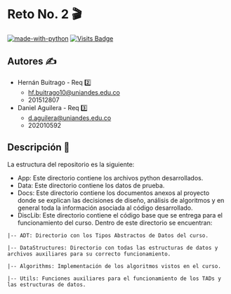 # Reto No. 2 :clapper:

[![made-with-python](https://img.shields.io/badge/Made%20with-Python-blue)](https://www.python.org/)
[![Visits Badge](https://badges.pufler.dev/visits/EDA2021-1-SEC04-G10/Reto2-G10)](https://badges.pufler.dev)

## Autores :writing_hand:
* Hernán Buitrago - Req :two:
  * hf.buitrago10@uniandes.edu.co
  * 201512807
* Daniel Aguilera - Req :three:
  * d.aguilera@uniandes.edu.co
  * 202010592

## Descripción :page_facing_up:

La estructura del repositorio es la siguiente:

* App: Este directorio contiene los archivos python desarrollados.
* Data: Este directorio contiene los datos de prueba.
* Docs: Este directorio contiene los documentos anexos al proyecto donde se explican las decisiones de diseño, análisis de algoritmos y en general toda la información asociada al código desarrollado.
* DiscLib: Este directorio contiene el código base que se entrega para el funcionamiento del curso. Dentro de este directorio se encuentran:

```
|-- ADT: Directorio con los Tipos Abstractos de Datos del curso.

|-- DataStructures: Directorio con todas las estructuras de datos y archivos auxiliares para su correcto funcionamiento.

|-- Algorithms: Implementación de los algoritmos vistos en el curso.

|-- Utils: Funciones auxiliares para el funcionamiento de los TADs y las estructuras de datos.
```
